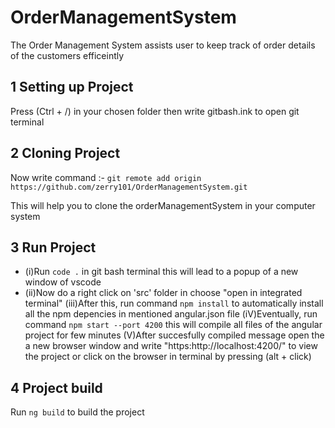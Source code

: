 # OrderManagementSystem

The Order Management System assists user to keep track of order details of the customers efficeintly 

## 1 Setting up Project
  Press (Ctrl + /)  in your chosen folder then write gitbash.ink to open git terminal 

## 2 Cloning Project  
   Now write command :-  `git remote add origin https://github.com/zerry101/OrderManagementSystem.git`

   This will help you to clone the orderManagementSystem  in your computer system 
   
## 3 Run Project
  
  * (i)Run   `code .` in git bash terminal this will lead to a  popup of a new window  of vscode 
  * (ii)Now do a right click on 'src' folder in choose "open in integrated terminal"
  (iii)After this, run command `npm install` to automatically install  all the npm depencies in mentioned angular.json file
  (iV)Eventually, run command `npm start --port 4200` this will compile all files of the angular project for few minutes 
  (V)After succesfully compiled message open the a new browser window and write "https:http://localhost:4200/" to view the project or click on the browser in terminal by pressing (alt + click) 

## 4 Project build 

  Run `ng build` to build  the project 

